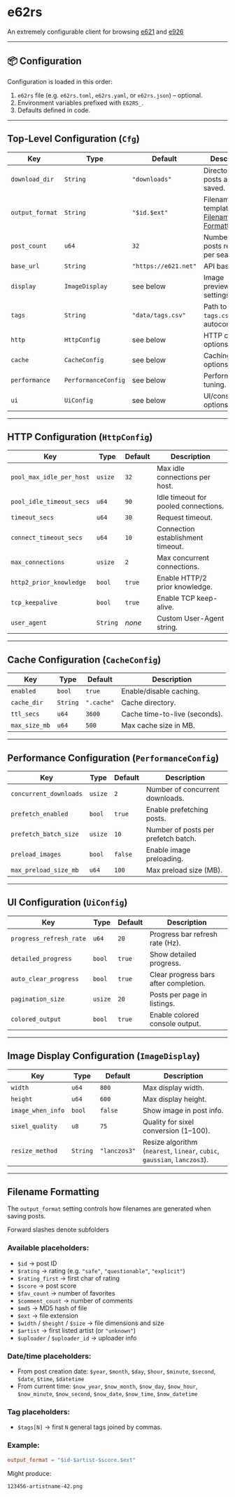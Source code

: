 # e62rs

An extremely configurable client for browsing [e621](https://e621.net) and [e926](https://e926.net)

---

## 📦 Configuration

Configuration is loaded in this order:

1. `e62rs` file (e.g. `e62rs.toml`, `e62rs.yaml`, or `e62rs.json`) – optional.
2. Environment variables prefixed with `E62RS_`.
3. Defaults defined in code.

---

## Top-Level Configuration (`Cfg`)

| Key             | Type                | Default              | Description                                                           |
| --------------- | ------------------- | -------------------- | --------------------------------------------------------------------- |
| `download_dir`  | `String`            | `"downloads"`        | Directory where posts are saved.                                      |
| `output_format` | `String`            | `"$id.$ext"`         | Filename template (see [Filename Formatting](#-filename-formatting)). |
| `post_count`    | `u64`               | `32`                 | Number of posts returned per search.                                  |
| `base_url`      | `String`            | `"https://e621.net"` | API base URL.                                                         |
| `display`       | `ImageDisplay`      | see below            | Image preview/display settings.                                       |
| `tags`          | `String`            | `"data/tags.csv"`    | Path to `tags.csv` for tag autocompletion.                            |
| `http`          | `HttpConfig`        | see below            | HTTP client options.                                                  |
| `cache`         | `CacheConfig`       | see below            | Caching options.                                                      |
| `performance`   | `PerformanceConfig` | see below            | Performance tuning.                                                   |
| `ui`            | `UiConfig`          | see below            | UI/console options.                                                   |

---

## HTTP Configuration (`HttpConfig`)

| Key                      | Type     | Default | Description                          |
| ------------------------ | -------- | ------- | ------------------------------------ |
| `pool_max_idle_per_host` | `usize`  | `32`    | Max idle connections per host.       |
| `pool_idle_timeout_secs` | `u64`    | `90`    | Idle timeout for pooled connections. |
| `timeout_secs`           | `u64`    | `30`    | Request timeout.                     |
| `connect_timeout_secs`   | `u64`    | `10`    | Connection establishment timeout.    |
| `max_connections`        | `usize`  | `2`     | Max concurrent connections.          |
| `http2_prior_knowledge`  | `bool`   | `true`  | Enable HTTP/2 prior knowledge.       |
| `tcp_keepalive`          | `bool`   | `true`  | Enable TCP keep-alive.               |
| `user_agent`             | `String` | _none_  | Custom User-Agent string.            |

---

## Cache Configuration (`CacheConfig`)

| Key           | Type     | Default    | Description                   |
| ------------- | -------- | ---------- | ----------------------------- |
| `enabled`     | `bool`   | `true`     | Enable/disable caching.       |
| `cache_dir`   | `String` | `".cache"` | Cache directory.              |
| `ttl_secs`    | `u64`    | `3600`     | Cache time-to-live (seconds). |
| `max_size_mb` | `u64`    | `500`      | Max cache size in MB.         |

---

## Performance Configuration (`PerformanceConfig`)

| Key                    | Type    | Default | Description                         |
| ---------------------- | ------- | ------- | ----------------------------------- |
| `concurrent_downloads` | `usize` | `2`     | Number of concurrent downloads.     |
| `prefetch_enabled`     | `bool`  | `true`  | Enable prefetching posts.           |
| `prefetch_batch_size`  | `usize` | `10`    | Number of posts per prefetch batch. |
| `preload_images`       | `bool`  | `false` | Enable image preloading.            |
| `max_preload_size_mb`  | `u64`   | `100`   | Max preload size (MB).              |

---

## UI Configuration (`UiConfig`)

| Key                     | Type    | Default | Description                           |
| ----------------------- | ------- | ------- | ------------------------------------- |
| `progress_refresh_rate` | `u64`   | `20`    | Progress bar refresh rate (Hz).       |
| `detailed_progress`     | `bool`  | `true`  | Show detailed progress.               |
| `auto_clear_progress`   | `bool`  | `true`  | Clear progress bars after completion. |
| `pagination_size`       | `usize` | `20`    | Posts per page in listings.           |
| `colored_output`        | `bool`  | `true`  | Enable colored console output.        |

---

## Image Display Configuration (`ImageDisplay`)

| Key               | Type     | Default      | Description                                                              |
| ----------------- | -------- | ------------ | ------------------------------------------------------------------------ |
| `width`           | `u64`    | `800`        | Max display width.                                                       |
| `height`          | `u64`    | `600`        | Max display height.                                                      |
| `image_when_info` | `bool`   | `false`      | Show image in post info.                                                 |
| `sixel_quality`   | `u8`     | `75`         | Quality for sixel conversion (1–100).                                    |
| `resize_method`   | `String` | `"lanczos3"` | Resize algorithm (`nearest`, `linear`, `cubic`, `gaussian`, `lanczos3`). |

---

## Filename Formatting

The `output_format` setting controls how filenames are generated when saving posts.

Forward slashes denote subfolders

### Available placeholders:

- `$id` → post ID
- `$rating` → rating (e.g. `"safe"`, `"questionable"`, `"explicit"`)
- `$rating_first` → first char of rating
- `$score` → post score
- `$fav_count` → number of favorites
- `$comment_count` → number of comments
- `$md5` → MD5 hash of file
- `$ext` → file extension
- `$width` / `$height` / `$size` → file dimensions and size
- `$artist` → first listed artist (or `"unknown"`)
- `$uploader` / `$uploader_id` → uploader info

### Date/time placeholders:

- From post creation date: `$year`, `$month`, `$day`, `$hour`, `$minute`, `$second`, `$date`, `$time`, `$datetime`
- From current time: `$now_year`, `$now_month`, `$now_day`, `$now_hour`, `$now_minute`, `$now_second`, `$now_date`, `$now_time`, `$now_datetime`

### Tag placeholders:

- `$tags[N]` → first `N` general tags joined by commas.

### Example:

```toml
output_format = "$id-$artist-$score.$ext"
```

Might produce:

```
123456-artistname-42.png
```

